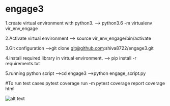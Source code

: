 # engage3
1.create virtual environment with python3.
--> python3.6 -m virtualenv vir_env_engage

2.Activate virtual environment
--> source vir_env_engage/bin/activate

3.Git configuration
-->git clone git@github.com:shiva8722/engage3.git


4.install required library in virtual environment.
--> pip install -r requirements.txt

5.running python script
  -->cd engage3
  -->python engage_script.py

#To run test cases
pytest
coverage run -m pytest
coverage report
coverage html

![alt text](https://q7u2n8d2.rocketcdn.me/wp-content/uploads/2020/03/Shiv-Puja.jpg)
